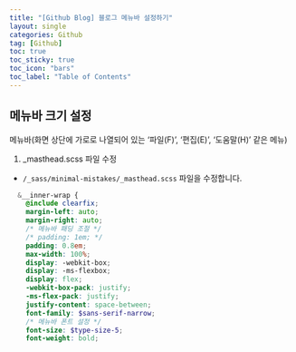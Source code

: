 ```yaml
---
title: "[Github Blog] 블로그 메뉴바 설정하기"
layout: single
categories: Github
tag: [Github]
toc: true
toc_sticky: true
toc_icon: "bars"
toc_label: "Table of Contents"
---
```


## 메뉴바 크기 설정
메뉴바(화면 상단에 가로로 나열되어 있는 ‘파일(F)’, ‘편집(E)’, ‘도움말(H)’ 같은 메뉴)

1. _masthead.scss 파일 수정
- `/_sass/minimal-mistakes/_masthead.scss` 파일을 수정합니다.

```scss
  &__inner-wrap {
    @include clearfix;
    margin-left: auto;
    margin-right: auto;
    /* 메뉴바 패딩 조절 */
    /* padding: 1em; */
    padding: 0.8em;
    max-width: 100%;
    display: -webkit-box;
    display: -ms-flexbox;
    display: flex;
    -webkit-box-pack: justify;
    -ms-flex-pack: justify;
    justify-content: space-between;
    font-family: $sans-serif-narrow;
    /* 메뉴바 폰트 설정 */
    font-size: $type-size-5;
    font-weight: bold;
```